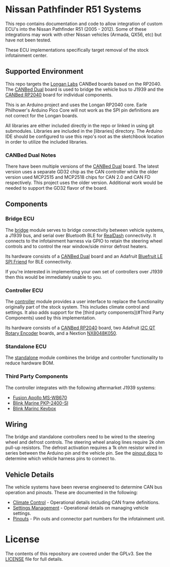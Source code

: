 # Nissan Pathfinder R51 Systems

This repo contains documentation and code to allow integration of custom ECU's
into the Nissan Pathfinder R51 (2005 - 2012). Some of these integrations may
work with other Nissan vehicles (Armada, QX56, etc) but have not been tested.

These ECU implementations specifically target removal of the stock infotainment
center.

## Supported Environment

This repo targets the [Longan Labs] CANBed boards based on the RP2040. The
[CANBed Dual] board is used to bridge the vehicle bus to J1939 and the [CANBed
RP2040] board for individual components.

This is an Arduino project and uses the Longan RP2040 core. Earle Philhower's
Arduino Pico Core will not work as the SPI pin definitions are not correct for
the Longan boards.

All libraries are either included directly in the repo or linked in using git
submodules. Libraries are included in the [libraries] directory. The Arduino
IDE should be configured to use this repo's root as the sketchbook location in
order to utilize the included libraries.

### CANBed Dual Notes

There have been multiple versions of the [CANBed Dual] board. The latest
version uses a separate GD32 chip as the CAN controller while the older version
used MCP2515 and MCP2518 chips for CAN 2.0 and CAN FD respectively. This
project uses the older version. Additional work would be needed to support the
GD32 flavor of the board.

## Components

### Bridge ECU

The [bridge](bridge) module serves to bridge connectivity between vehicle
systems, a J1939 bus, and serial over Bluetooth BLE for [RealDash]
connectivity. It connects to the infotainment harness via GPIO to retain the
steering wheel controls and to control the rear window/side mirror defrost
heaters.

Its hardware consists of a [CANBed Dual] board and an Adafruit
[Bluefruit LE SPI Friend] for BLE connectivity.

If you're interested in implementing your own set of controllers over J1939
then this would be immediately usable to you.

### Controller ECU

The [controller](controller) module provides a user interface to replace the
functionality originally part of the stock system. This includes climate
control and settings. It also adds support for the
[third party components](#Third Party Components) used by this implementation.

Its hardware consists of a [CANBed RP2040] board, two Adafruit [I2C QT Rotary Encoder] boards, and a Nextion [NX8048K050].

### Standalone ECU

The [standalone](standalone) module combines the bridge and controller
functionality to reduce hardware BOM.

### Third Party Components

The controller integrates with the following aftermarket J1939 systems:

* [Fusion Apollo MS-WB670](https://www.garmin.com/en-US/p/690864)
* [Blink Marine PKP-2400-SI](https://www.blinkmarine.com/powerkey-pro-can-keypad-2/)
* [Blink Marinc Keybox](https://www.blinkmarine.com/can-bus-relay/)

## Wiring

The bridge and standalone controllers need to be wired to the steering wheel
and defrost controls. The steering wheel analog lines require 2k ohm pull-up
resistors. The defrost activation requires a 1k ohm resistor wired in series
between the Arduino pin and the vehicle pin. See the
[pinout docs](docs/pinouts.md) to determine which vehicle harness pins to
connect to.

## Vehicle Details 

The vehicle systems have been reverse engineered to determine CAN bus operation and pinouts. These are documented in the following:

* [Climate Control](docs/climate.md) - Operational details including CAN frame definitions.
* [Settings Management](docs/settings.md) - Operational details on managing vehicle settings.
* [Pinouts](docs/pinouts.md) - Pin outs and connector part numbers for the infotainment unit.

# License

The contents of this repository are covered under the GPLv3. See the [LICENSE]
file for full details.


[Longan Labs]: https://www.longan-labs.cc/
[CANBed RP2040]: http://docs.longan-labs.cc/1030018/
[CANBed Dual]: http://docs.longan-labs.cc/1030019/
[Bluefruit LE SPI Friend]: https://learn.adafruit.com/introducing-the-adafruit-bluefruit-spi-breakout
[I2C QT Rotary Encoder]: https://learn.adafruit.com/adafruit-i2c-qt-rotary-encoder
[NX8048K050]: https://www.amazon.com/NEXTION-Enhanced-Display-Raspberry-NX8048K050/dp/B07BL3BTM2/
[RealDash]: http://realdash.net
[LICENSE]: LICENSE
